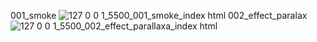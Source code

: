 001_smoke
![127 0 0 1_5500_001_smoke_index html](https://github.com/user-attachments/assets/8b0ff0c9-3715-4d38-a6ad-d257400a50c5)
002_effect_paralax
![127 0 0 1_5500_002_effect_parallaxa_index html](https://github.com/user-attachments/assets/62dfb8a6-3f2a-44f0-bd24-f1de00b3135f)

